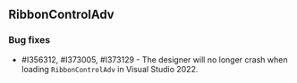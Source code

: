 ## RibbonControlAdv

### Bug fixes

* \#I356312, \#I373005, \#I373129 - The designer will no longer crash when loading `RibbonControlAdv` in Visual Studio 2022.
